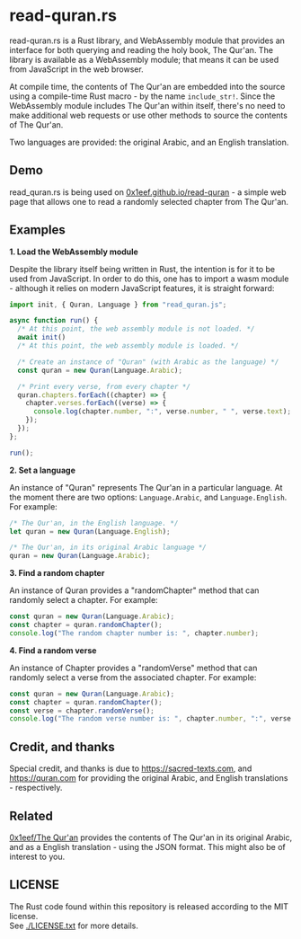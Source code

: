 # read-quran.rs

read-quran.rs is a Rust library, and WebAssembly module that provides
an interface for both querying and reading the holy book, The Qur'an.
The library is available as a WebAssembly module; that means it can be
used from JavaScript in the web browser.

At compile time, the contents of The Qur'an are embedded into the source
using a compile-time Rust macro - by the name `include_str!`. Since the
WebAssembly module includes The Qur'an within itself, there's no need to
make additional web requests or use other methods to source the contents
of The Qur'an.

Two languages are provided: the original Arabic, and an English translation.

## Demo

read_quran.rs is being used on [0x1eef.github.io/read-quran](https://0x1eef.github.io/read-quran) -
a simple web page that allows one to read a randomly selected chapter from
The Qur'an.

## Examples

**1. Load the WebAssembly module**

Despite the library itself being written in Rust, the intention is for it
to be used from JavaScript. In order to do this, one has to import a
wasm module - although it relies on modern JavaScript features, it is
straight forward:

```javascript
import init, { Quran, Language } from "read_quran.js";

async function run() {
  /* At this point, the web assembly module is not loaded. */
  await init()
  /* At this point, the web assembly module is loaded. */

  /* Create an instance of "Quran" (with Arabic as the language) */
  const quran = new Quran(Language.Arabic);

  /* Print every verse, from every chapter */
  quran.chapters.forEach((chapter) => {
    chapter.verses.forEach((verse) => {
      console.log(chapter.number, ":", verse.number, " ", verse.text);
    });
  });
};

run();
```

**2. Set a language**

An instance of "Quran" represents The Qur'an in a particular language. At
the moment there are two options: `Language.Arabic`, and `Language.English`.
For example:

```javascript
/* The Qur'an, in the English language. */
let quran = new Quran(Language.English);

/* The Qur'an, in its original Arabic language */
quran = new Quran(Language.Arabic);
```

**3. Find a random chapter**

An instance of Quran provides a "randomChapter" method that can randomly
select a chapter. For example:


```javascript
const quran = new Quran(Language.Arabic);
const chapter = quran.randomChapter();
console.log("The random chapter number is: ", chapter.number);
```

**4. Find a random verse**

An instance of Chapter provides a "randomVerse" method that can randomly
select a verse from the associated chapter. For example:

```javascript
const quran = new Quran(Language.Arabic);
const chapter = quran.randomChapter();
const verse = chapter.randomVerse();
console.log("The random verse number is: ", chapter.number, ":", verse.number);
```

## Credit, and thanks

Special credit, and thanks is due to https://sacred-texts.com, and
https://quran.com for providing the original Arabic, and English translations - respectively.

## Related

[0x1eef/The Qur'an](https://github.com/0x1eef/The-Qur-an) provides the
contents of The Qur'an in its original Arabic, and as a English translation - using the JSON format. This might also be of interest
to you.

## LICENSE

The Rust code found within this repository is released according to
the MIT license. <br>
See [./LICENSE.txt](LICENSE.txt) for more details.
